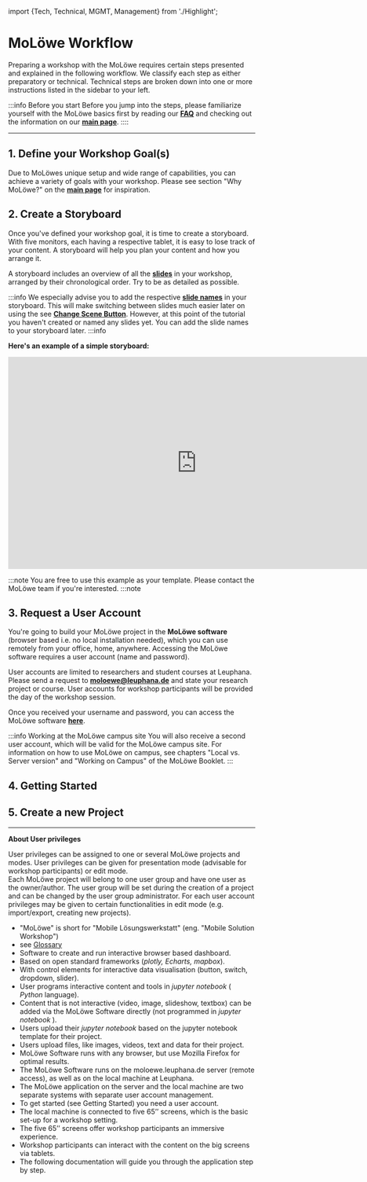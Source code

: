 import {Tech, Technical, MGMT, Management} from './Highlight';

# MoLöwe Workflow

Preparing a workshop with the MoLöwe requires certain steps presented and explained in the following workflow.
We classify each step as either <MGMT>preparatory</MGMT> or <Tech>technical</Tech>.
Technical steps are broken down into one or more instructions listed in the sidebar to your left.

:::info Before you start
Before you jump into the steps, please familiarize yourself with the MoLöwe basics first by reading our <a href="https://moloewe-leuphana.github.io/faq">**FAQ**</a> 
and checking out the information on our <a href="https://moloewe-leuphana.github.io/">**main page**</a>.
::::

---

## <Management> 1. Define your Workshop Goal(s) </Management>

Due to MoLöwes unique setup and wide range of capabilities, you can achieve a variety of goals with your workshop.
Please see section "Why MoLöwe?" on the <a href="https://moloewe-leuphana.github.io/">**main page**</a> for
inspiration.
 
## <Management> 2. Create a Storyboard </Management>

Once you've defined your workshop goal, it is time to create a storyboard.
With five monitors, each having a respective tablet, it is easy to lose track of your content.
A storyboard will help you plan your content and how you arrange it.

A storyboard includes an overview of all the [**slides**](docs/06_glossary.md#slide) in your workshop, 
arranged by their chronological order. Try to be as detailed as possible.

:::info
We especially advise you to add the respective [**slide names**](docs/03-the-interface/05_slides.md#2-editing-slide-details) in your storyboard.
This will make switching between slides much easier later on using the see [**Change Scene Button**](docs/04-moloewe-tools/11_change-scene.md).
However, at this point of the tutorial you haven't created or named any slides yet. You can add the slide names to your
storyboard later.
:::info

**Here's an example of a simple storyboard:**

<iframe width="768" height="432" src="https://miro.com/app/live-embed/uXjVP4f8EE0=/?moveToViewport=-1088,-159,1407,669&embedId=549552744929" frameborder="0" scrolling="no" allowfullscreen></iframe>

:::note
You are free to use this example as your template. Please contact the MoLöwe team if you're interested.
:::note

## <Management> 3. Request a User Account </Management>

You're going to build your MoLöwe project in the **MoLöwe software** (browser based i.e. no local installation needed),
which you can use remotely from your office, home, anywhere.
Accessing the MoLöwe software requires a user account (name and password).

User accounts are limited to researchers and student courses at Leuphana.
Please send a request to **moloewe@leuphana.de** and state your research project or course.
User accounts for workshop participants will be provided the day of the workshop session.

Once you received your username and password, you can access the MoLöwe software [**here**](https://moloewe.leuphana.de/login).

:::info Working at the MoLöwe campus site 
You will also receive a second user account, which will be valid for the MoLöwe campus site.
For information on how to use MoLöwe on campus, see chapters "Local vs. Server version" and "Working on Campus" of the MoLöwe Booklet.
:::

## <Technical> 4. Getting Started </Technical>

## <Technical> 5. Create a new Project </Technical>

---
**About User privileges**

User privileges can be assigned to one or several MoLöwe projects and modes. User privileges can be given for presentation mode 
(advisable for workshop participants) or edit mode.<br />
Each MoLöwe project will belong to one user group and have one user as the owner/author.
The user group will be set during the creation of a project and can be changed by the user group administrator.
For each user account privileges may be given to certain functionalities in edit mode (e.g. import/export, creating new projects).
- "MoLöwe" is short for "Mobile Lösungswerkstatt" (eng. "Mobile Solution Workshop")
- see [Glossary](06_glossary.md)
- Software to create and run interactive browser based dashboard.
- Based on open standard frameworks (_plotly, Echarts, mapbox_).
- With control elements for interactive data visualisation (button, switch, dropdown, slider).
- User programs interactive content and tools in _jupyter notebook_ ( _Python_ language).
- Content that is not interactive (video, image, slideshow, textbox) can be added via the MoLöwe Software directly (not programmed in  _jupyter notebook_ ).
- Users upload their _jupyter notebook_ based on the jupyter notebook template for their project.
- Users upload files, like images, videos, text and data for their project.
- MoLöwe Software runs with any browser, but use Mozilla Firefox for optimal results.
- The MoLöwe Software runs on the moloewe.leuphana.de server (remote access), as well as on the local machine at Leuphana.
- The MoLöwe application on the server and the local machine are two separate systems with separate user account management.
- To get started (see Getting Started) you need a user account. 
- The local machine is connected to five 65’’ screens, which is the basic set-up for a workshop setting.
- The five 65’’ screens offer workshop participants an immersive experience.
- Workshop participants can interact with the content on the big screens via tablets.
- The following documentation will guide you through the application step by step.